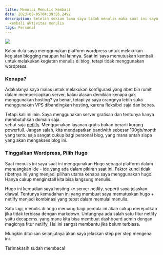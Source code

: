 ```yaml
---
title: Memulai Menulis Kembali
date: 2023-08-05T04:39:05.249Z
description: Setelah sekian lama saya tidak menulis maka saat ini saya memulai
  kembali aktivitas menulis
tags: Personal
---
```

![](/img/kelly-sikkema-l5hg3ch_pgc-unsplash.jpg)

K﻿alau dulu saya menggunakan platform wordpress untuk melakukan kegiatan blogging maupun hal lainnya. Saat ini saya memutuskan kembali untuk melakukan kegiatan menulis di blog, tetapi tidak menggunakan wordpress.

### K﻿enapa?

A﻿dakalanya saya malas untuk melakukan konfigurasi yang ribet bin rumit dalam mempersiapkan server, kalau alasan demikian kenapa gak menggunakan hosting? ya benar, tetapi ya saya orangnya lebih suka menggunakan VPS dibandingkan hosting, karena fleksibel saja dan bebas.

T﻿etapi kali ini lain. Saya menggunakan server gratisan dan tentunya hanya membutuhkan domain saja.\
s﻿ebut saja [netlify](https://www.netlify.com/). Menggunakan layanan gratis bukan berarti kurang powerfull. Jangan salah, kita mendapatkan bandwith sebesar 100gb/month yang tentu saja sangat cukup bagi personal blog, yang mana entah siapa yang akan mengakses blog ini.

### T﻿inggalkan Wordpress, Pilih Hugo

S﻿aat menulis ini saya saat ini menggunakan Hugo sebagai platform dalam menuangkan ide - ide yang ada dalam pikiran saat ini. Faktor kunci tidak ribetnya ini yang menjadi pilihan utama kenapa saya menggunakan hugo. Hanya cukup menginstall kita bisa langsung menulis. 

H﻿ugo ini kemudian saya hosting ke server netlify, seperti saya jelaskan diawal. Tentunya kemudahan ini yang membuat saya memutuskan hugo + netlify menjadi kombinasi yang tepat dalam memulai menulis. 

S﻿atu lagi, menulis di hugo memang bagi pemula ini akan cukup merepotkan jika tidak terbiasa dengan markdown. Untungnya ada salah satu fitur netlify yaitu decapcms. yang mana kita bisa membuat dashboard admin dengan magicnya fitur netlify, Hal ini sangat membantu jika belum terbiasa.

M﻿ungkin ditulisan selanjutnya akan saya jelaskan step per step mengenai ini.

T﻿erimakasih sudah membaca!